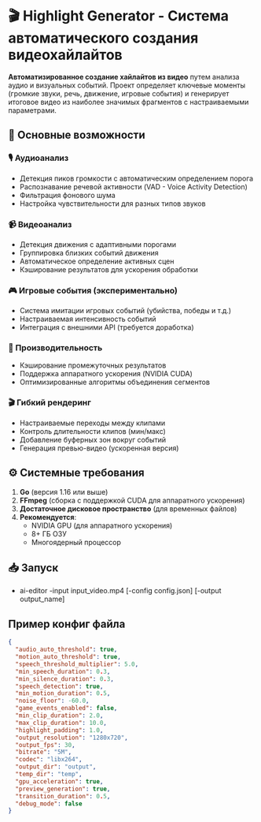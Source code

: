 # 🎬 Highlight Generator - Система автоматического создания видеохайлайтов

**Автоматизированное создание хайлайтов из видео** путем анализа аудио и визуальных событий. Проект определяет ключевые моменты (громкие звуки, речь, движение, игровые события) и генерирует итоговое видео из наиболее значимых фрагментов с настраиваемыми параметрами.

## 🌟 Основные возможности

### 🎙️ Аудиоанализ
- Детекция пиков громкости с автоматическим определением порога
- Распознавание речевой активности (VAD - Voice Activity Detection)
- Фильтрация фонового шума
- Настройка чувствительности для разных типов звуков

### 📹 Видеоанализ
- Детекция движения с адаптивными порогами
- Группировка близких событий движения
- Автоматическое определение активных сцен
- Кэширование результатов для ускорения обработки

### 🎮 Игровые события (экспериментально)
- Система имитации игровых событий (убийства, победы и т.д.)
- Настраиваемая интенсивность событий
- Интеграция с внешними API (требуется доработка)

### 🚀 Производительность
- Кэширование промежуточных результатов
- Поддержка аппаратного ускорения (NVIDIA CUDA)
- Оптимизированные алгоритмы объединения сегментов

### 🎬 Гибкий рендеринг
- Настраиваемые переходы между клипами
- Контроль длительности клипов (мин/макс)
- Добавление буферных зон вокруг событий
- Генерация превью-видео (ускоренная версия)

## ⚙️ Системные требования

1. **Go** (версия 1.16 или выше)
2. **FFmpeg** (сборка с поддержкой CUDA для аппаратного ускорения)
3. **Достаточное дисковое пространство** (для временных файлов)
4. **Рекомендуется**:
   - NVIDIA GPU (для аппаратного ускорения)
   - 8+ ГБ ОЗУ
   - Многоядерный процессор

## 📥 Запуск
- ai-editor -input input_video.mp4 [-config config.json] [-output output_name]


## Пример конфиг файла
```json
{
  "audio_auto_threshold": true,
  "motion_auto_threshold": true,
  "speech_threshold_multiplier": 5.0,
  "min_speech_duration": 0.3,
  "min_silence_duration": 0.3,
  "speech_detection": true,
  "min_motion_duration": 0.5,
  "noise_floor": -60.0,
  "game_events_enabled": false,
  "min_clip_duration": 2.0,
  "max_clip_duration": 10.0,
  "highlight_padding": 1.0,
  "output_resolution": "1280x720",
  "output_fps": 30,
  "bitrate": "5M",
  "codec": "libx264",
  "output_dir": "output",
  "temp_dir": "temp",
  "gpu_acceleration": true,
  "preview_generation": true,
  "transition_duration": 0.5,
  "debug_mode": false
}
```